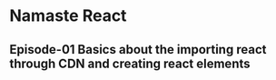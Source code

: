 # Namaste React

## Episode-01 Basics about the importing react through CDN and creating react elements

